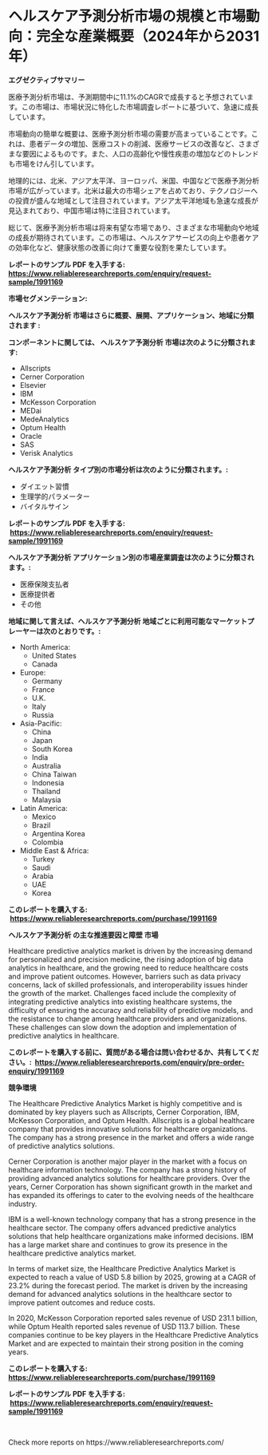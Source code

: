 <p><h1>ヘルスケア予測分析市場の規模と市場動向：完全な産業概要（2024年から2031年）</h1></p><p><strong>エグゼクティブサマリー</strong></p>
<p><p>医療予測分析市場は、予測期間中に11.1%のCAGRで成長すると予想されています。この市場は、市場状況に特化した市場調査レポートに基づいて、急速に成長しています。</p><p>市場動向の簡単な概要は、医療予測分析市場の需要が高まっていることです。これは、患者データの増加、医療コストの削減、医療サービスの改善など、さまざまな要因によるものです。また、人口の高齢化や慢性疾患の増加などのトレンドも市場をけん引しています。</p><p>地理的には、北米、アジア太平洋、ヨーロッパ、米国、中国などで医療予測分析市場が広がっています。北米は最大の市場シェアを占めており、テクノロジーへの投資が盛んな地域として注目されています。アジア太平洋地域も急速な成長が見込まれており、中国市場は特に注目されています。</p><p>総じて、医療予測分析市場は将来有望な市場であり、さまざまな市場動向や地域の成長が期待されています。この市場は、ヘルスケアサービスの向上や患者ケアの効率化など、健康状態の改善に向けて重要な役割を果たしています。</p></p>
<p><strong>レポートのサンプル PDF を入手する: <a href="https://www.reliableresearchreports.com/enquiry/request-sample/1991169">https://www.reliableresearchreports.com/enquiry/request-sample/1991169</a></strong></p>
<p><strong>市場セグメンテーション:</strong></p>
<p><strong> ヘルスケア予測分析 市場はさらに概要、展開、アプリケーション、地域に分類されます :</strong></p>
<p><strong>コンポーネントに関しては、 ヘルスケア予測分析 市場は次のように分類されます: &nbsp;</strong></p>
<p><ul><li>Allscripts</li><li>Cerner Corporation</li><li>Elsevier</li><li>IBM</li><li>McKesson Corporation</li><li>MEDai</li><li>MedeAnalytics</li><li>Optum Health</li><li>Oracle</li><li>SAS</li><li>Verisk Analytics</li></ul></p>
<p><strong> ヘルスケア予測分析 タイプ別の市場分析は次のように分類されます。:</strong></p>
<p><ul><li>ダイエット習慣</li><li>生理学的パラメーター</li><li>バイタルサイン</li></ul></p>
<p><strong>レポートのサンプル PDF を入手する: &nbsp;<a href="https://www.reliableresearchreports.com/enquiry/request-sample/1991169">https://www.reliableresearchreports.com/enquiry/request-sample/1991169</a></strong></p>
<p><strong> ヘルスケア予測分析 アプリケーション別の市場産業調査は次のように分類されます。:</strong></p>
<p><ul><li>医療保険支払者</li><li>医療提供者</li><li>その他</li></ul></p>
<p><strong>地域に関して言えば、ヘルスケア予測分析 地域ごとに利用可能なマーケットプレーヤーは次のとおりです。:</strong></p>
<p><ul>
    <li>
        North America:
        <ul>
            <li>United States</li>
            <li>Canada</li>
        </ul>
    </li>
    <li>
        Europe:
        <ul>
            <li>Germany</li>
            <li>France</li>
            <li>U.K.</li>
            <li>Italy</li>
            <li>Russia</li>
        </ul>
    </li>
    <li>
        Asia-Pacific:
        <ul>
            <li>China</li>
            <li>Japan</li>
            <li>South Korea</li>
            <li>India</li>
            <li>Australia</li>
            <li>China Taiwan</li>
            <li>Indonesia</li>
            <li>Thailand</li>
            <li>Malaysia</li>
        </ul>
    </li>
    <li>
        Latin America:
        <ul>
            <li>Mexico</li>
            <li>Brazil</li>
            <li>Argentina Korea</li>
            <li>Colombia</li>
        </ul>
    </li>
    <li>
        Middle East & Africa:
        <ul>
            <li>Turkey</li>
            <li>Saudi</li>
            <li>Arabia</li>
            <li>UAE</li>
            <li>Korea</li>
        </ul>
    </li>
    </ul></p>
<p><strong>このレポートを購入する: &nbsp;<a href="https://www.reliableresearchreports.com/purchase/1991169">https://www.reliableresearchreports.com/purchase/1991169</a></strong></p>
<p><strong>ヘルスケア予測分析 の主な推進要因と障壁 市場</strong></p>
<p><p>Healthcare predictive analytics market is driven by the increasing demand for personalized and precision medicine, the rising adoption of big data analytics in healthcare, and the growing need to reduce healthcare costs and improve patient outcomes. However, barriers such as data privacy concerns, lack of skilled professionals, and interoperability issues hinder the growth of the market. Challenges faced include the complexity of integrating predictive analytics into existing healthcare systems, the difficulty of ensuring the accuracy and reliability of predictive models, and the resistance to change among healthcare providers and organizations. These challenges can slow down the adoption and implementation of predictive analytics in healthcare.</p></p>
<p><strong>このレポートを購入する前に、質問がある場合は問い合わせるか、共有してください。:&nbsp; <a href="https://www.reliableresearchreports.com/enquiry/pre-order-enquiry/1991169">https://www.reliableresearchreports.com/enquiry/pre-order-enquiry/1991169</a></strong></p>
<p><strong>競争環境</strong></p>
<p><p>The Healthcare Predictive Analytics Market is highly competitive and is dominated by key players such as Allscripts, Cerner Corporation, IBM, McKesson Corporation, and Optum Health. Allscripts is a global healthcare company that provides innovative solutions for healthcare organizations. The company has a strong presence in the market and offers a wide range of predictive analytics solutions.</p><p>Cerner Corporation is another major player in the market with a focus on healthcare information technology. The company has a strong history of providing advanced analytics solutions for healthcare providers. Over the years, Cerner Corporation has shown significant growth in the market and has expanded its offerings to cater to the evolving needs of the healthcare industry.</p><p>IBM is a well-known technology company that has a strong presence in the healthcare sector. The company offers advanced predictive analytics solutions that help healthcare organizations make informed decisions. IBM has a large market share and continues to grow its presence in the healthcare predictive analytics market.</p><p>In terms of market size, the Healthcare Predictive Analytics Market is expected to reach a value of USD 5.8 billion by 2025, growing at a CAGR of 23.2% during the forecast period. The market is driven by the increasing demand for advanced analytics solutions in the healthcare sector to improve patient outcomes and reduce costs.</p><p>In 2020, McKesson Corporation reported sales revenue of USD 231.1 billion, while Optum Health reported sales revenue of USD 113.7 billion. These companies continue to be key players in the Healthcare Predictive Analytics Market and are expected to maintain their strong position in the coming years.</p></p>
<p><strong>このレポートを購入する: &nbsp; <a href="https://www.reliableresearchreports.com/purchase/1991169">https://www.reliableresearchreports.com/purchase/1991169</a></strong></p>
<p><strong>レポートのサンプル PDF を入手する: &nbsp;<a href="https://www.reliableresearchreports.com/enquiry/request-sample/1991169">https://www.reliableresearchreports.com/enquiry/request-sample/1991169</a></strong><strong></strong></p>
<p>&nbsp;</p>
<p>Check more reports on https://www.reliableresearchreports.com/</p>